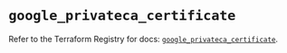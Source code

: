# `google_privateca_certificate`

Refer to the Terraform Registry for docs: [`google_privateca_certificate`](https://registry.terraform.io/providers/hashicorp/google-beta/6.10.0/docs/resources/google_privateca_certificate).
